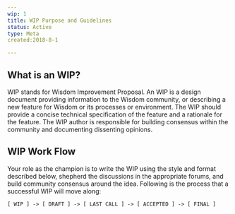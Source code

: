 ```yaml
---
wip: 1  
title: WIP Purpose and Guidelines  
status: Active  
type: Meta  
created:2018-8-1

---
```


## What is an WIP?

WIP stands for Wisdom Improvement Proposal. An WIP is a design document providing information to the Wisdom community, or describing a new feature for Wisdom or its processes or environment. The WIP should provide a concise technical specification of the feature and a rationale for the feature. The WIP author is responsible for building consensus within the community and documenting dissenting opinions.


## WIP Work Flow


Your role as the champion is to write the WIP using the style and format described below, shepherd the discussions in the appropriate forums, and build community consensus around the idea. Following is the process that a successful WIP will move along:

```
[ WIP ] -> [ DRAFT ] -> [ LAST CALL ] -> [ ACCEPTED ] -> [ FINAL ]